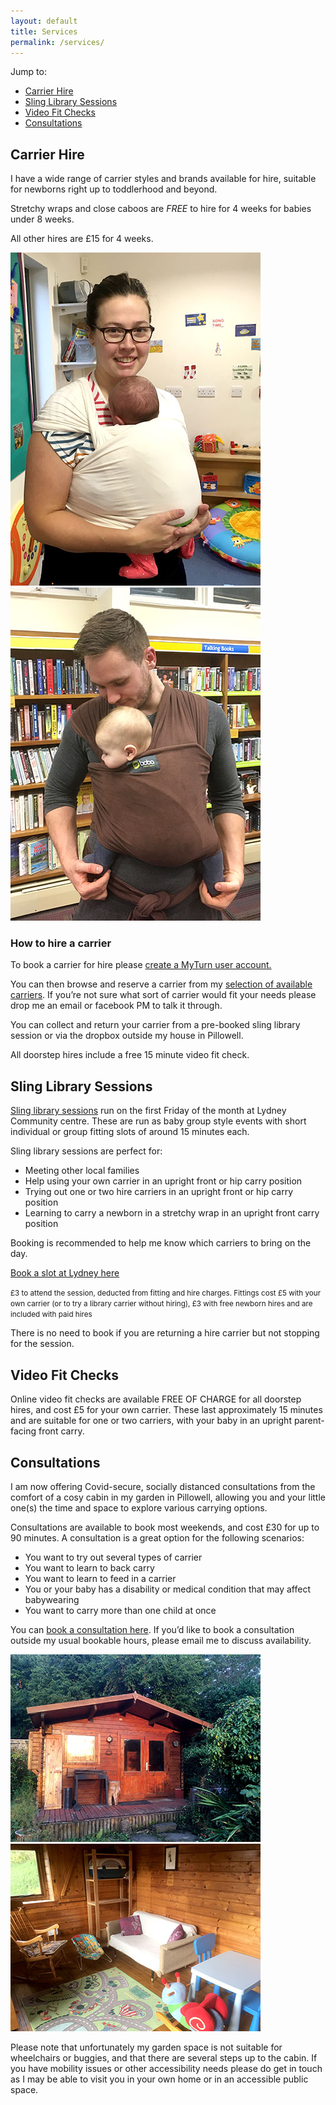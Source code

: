 ```yaml
---
layout: default
title: Services
permalink: /services/
---
```


<div class="container container--medium">
  <div class="subnav">
    <div>Jump to:</div>
    <ul>
      <li><a href="#carrier-hire">Carrier Hire</a></li>
      <li><a href="#sling-library-sessions">Sling Library Sessions</a></li>
      <li><a href="#video-fit-checks">Video Fit Checks</a></li>
      <li><a href="#consultations">Consultations</a></li>
    </ul>
  </div>
</div>

<div class="container container--narrow prose">

  <h2 id="carrier-hire">Carrier Hire</h2>

  <p>I have a wide range of carrier styles and brands available for hire, suitable for newborns right up to toddlerhood and beyond.</p>

  <p>Stretchy wraps and close caboos are <em>FREE</em> to hire for 4 weeks for babies under 8 weeks.</p>

  <p>All other hires are £15 for 4 weeks.</p>

  <div class="image-double">
    <div class="image-wrap">
      <img src="/assets/image/content/services-1.jpg" alt="" />
    </div>
    <div class="image-wrap">
      <img src="/assets/image/content/services-2.jpg" alt="" />
    </div>
  </div>

  <h3>How to hire a carrier</h3>

  <p>To book a carrier for hire please <a href="https://fodslings.myturn.com/library/createUser/create">create a MyTurn user account.</a></p>

  <p>You can then browse and reserve a carrier from my <a href="/carriers">selection of available carriers</a>. If you’re not sure what sort of carrier would fit your needs please drop me an email or facebook PM to talk it through.</p>

  <p>You can collect and return your carrier from a pre-booked sling library session or via the dropbox outside my house in Pillowell.</p>

  <p>All doorstep hires include a free 15 minute video fit check.</p>

  <h2 id="sling-library-sessions">Sling Library Sessions</h2>

  <p><a href="/blog/">Sling library sessions</a> run on the first Friday of the month at Lydney Community centre. These are run as baby group style events with short individual or group fitting slots of around 15 minutes each.</p>

  <p>Sling library sessions are perfect for:</p>
  <ul>
    <li>Meeting other local families</li>
    <li>Help using your own carrier in an upright front or hip carry position</li>
    <li>Trying out one or two hire carriers in an upright front or hip carry position</li>
    <li>Learning to carry a newborn in a stretchy wrap in an upright front carry position</li>
  </ul>
  <p>Booking is recommended to help me know which carriers to bring on the day.</p>

  <a href="https://docs.google.com/forms/d/e/1FAIpQLSc2paKbogzIePGzT1TAxJ_mUskEHonqjtMGepQ3qooCpqv1Og/viewform">Book a slot at Lydney here</a>

  <p><small>£3 to attend the session, deducted from fitting and hire charges. Fittings cost £5 with your own carrier (or to try a library carrier without hiring), £3 with free newborn hires and are included with paid hires</small></p>
  
  <p>There is no need to book if you are returning a hire carrier but not stopping for the session.</p>

  <h2 id="video-fit-checks">Video Fit Checks</h2>

  <p>Online video fit checks are available FREE OF CHARGE for all doorstep hires, and cost £5 for your own carrier. These last approximately 15 minutes and are suitable for one or two carriers, with your baby in an upright parent-facing front carry.</p>

  <h2 id="consultations">Consultations</h2>

  <p>I am now offering Covid-secure, socially distanced consultations from the comfort of a cosy cabin in my garden in Pillowell, allowing you and your little one(s) the time and space to explore various carrying options.</p>

  <p>Consultations are available to book most weekends, and cost £30 for up to 90 minutes. A consultation is a great option for the following scenarios:</p>

  <ul>
    <li>You want to try out several types of carrier</li>
    <li>You want to learn to back carry</li>
    <li>You want to learn to feed in a carrier</li>
    <li>You or your baby has a disability or medical condition that may affect babywearing</li>
    <li>You want to carry more than one child at once</li>
  </ul>

  <p>You can <a href="https://app.acuityscheduling.com/schedule.php?owner=20371459&appointmentType=29510728">book a consultation here</a>. If you’d like to book a consultation outside my usual bookable hours, please email me to discuss availability.</p>

  <div class="image-double">
    <div class="image-wrap">
      <img src="/assets/image/content/services-3.jpg" alt="" />
    </div>
    <div class="image-wrap">
      <img src="/assets/image/content/services-4.jpg" alt="" />
    </div>
  </div>

  <p>Please note that unfortunately my garden space is not suitable for wheelchairs or buggies, and that there are several steps up to the cabin. If you have mobility issues or other accessibility needs please do get in touch as I may be able to visit you in your own home or in an accessible public space.</p>

</div>
